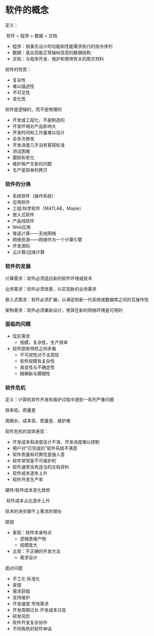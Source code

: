 # 软件的概念

定义：

​	软件 = 程序 + 数据 + 文档

- 程序：按事先设计的功能和性能需求执行的指令序列
- 数据：是出现能正常操纵信息的数据结构
- 文档：与程序开发、维护和使用有关的图文材料

软件的性质：

- 复杂性
- 难以描述性
- 不可见性
- 变化性

软件是逻辑的，而不是物理的

- 开发或工程化，不是制造的
- 开发环境对产品影响大
- 开发时间和工作量难以估计
- 会多次修改
- 开发进度几乎没有客观标准
- 测试困难
- 磨损和老化
- 维护易产生新的问题
- 生产是简单的拷贝

### 软件的分类

- 系统软件（操作系统）
- 应用软件
- 工程/科学软件（MATLAB，Maple）
- 嵌入式软件
- 产品线软件
- Web应用
- 普适计算——无线网络
- 网络资源——网络作为一个计算引擎
- 开发源码
- 云计算/边缘计算

### 软件的发展

计算需求：软件必须适应新的软件环境或技术

业务需求：软件必须改善，以实现新的业务需求

嵌入式需求：软件必须扩展，以满足和新一代系统或数据库之间的互操作性

架构需求：软件必须重新设计，使其在新的网络环境是可用的

### 面临的问题

- 现实需求
  - 规模，复杂性，生产效率
- 软件固有特性之间矛盾
  - 不可视性对于主观性
  - 软件规模有复杂性
  - 易变性与不确定性
  - 精确新与模糊性

### 软件危机

定义：计算机软件开发和维护过程中遇到一系列严重问题

效率低，质量差

周期长、成本高、质量差、维护难

软件危机的具体表现：

- 开发成本和进度估计不准，开发进度难以控制
- 用户对“已完成的”软件系统不满意
- 软件质量和可靠性差强人意
- 软件常常是不可维护的
- 软件通常没有适当的文档资料
- 软件成本逐年上升
- 软件开发生产率

硬件/软件成本变化趋势

​	软件成本占比逐步上升

技术的进步跟不上需求的增长

原因

- 客观：软件本身特点
  - 逻辑思维产物
  - 规模庞大
- 主观：不正确的开发方法
  - 需求设计

面对问题

- 手工化 标准化
- 查错
- 需求获取
- 支持维护
- 开发速度 市场需求
- 开发周期过长 开发成本过高
- 研发风险
- 软件开发复杂协作
- 不同角色的软件神话